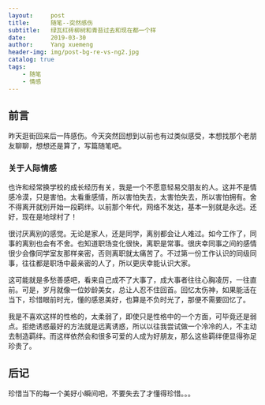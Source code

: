 ```yaml
---
layout:     post
title:      随笔--突然感伤
subtitle:   绿瓦红砖柳树和青苔过去和现在都一个样
date:       2019-03-30
author:     Yang xuemeng
header-img: img/post-bg-re-vs-ng2.jpg
catalog: true
tags:
    - 随笔
    - 情感
---
```


## 前言

昨天逛街回来后一阵感伤。今天突然回想到以前也有过类似感受，本想找那个老朋友聊聊，想想还是算了，写篇随笔吧。

### 关于人际情感

也许和经常换学校的成长经历有关，我是一个不愿意轻易交朋友的人。这并不是情感冷漠，只是害怕。太看重感情，所以害怕失去，太害怕失去，所以害怕拥有。舍不得离开就别开始一段羁绊。以前那个年代，网络不发达，基本一别就是永远。还好，现在是地球村了！

很讨厌离别的感觉。无论是家人，还是同学，离别都会让人难过。如今工作了，同事的离别也会有不舍。也知道职场变化很快，离职是常事。很庆幸同事之间的感情很少会像同学室友那样亲密，否则离职就太痛苦了。不过第一份工作认识的同级同事，往往都是职场中最亲密的人了，所以更庆幸能认识大家。

这可能就是多愁善感吧，看来自己成不了大事了，成大事者往往心胸凌厉，一往直前。可是，岁月就像一位妙龄美女，总让人忍不住回首。回忆太伤神，如果能活在当下，珍惜眼前时光，懂的感恩美好，也算是不负时光了，那便不需要回忆了。

我是不喜欢这样的性格的，太柔弱了，即使只是性格中的一个方面，可毕竟还是弱点。拒绝诱惑最好的方法就是远离诱惑，所以以往我尝试做一个冷冷的人，不主动去制造羁绊。而这样依然会和很多可爱的人成为好朋友，那么这些羁绊便显得弥足珍贵了。



## 后记

珍惜当下的每一个美好小瞬间吧，不要失去了才懂得珍惜。。。







